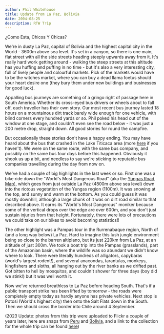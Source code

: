 ```yaml
---
author: Phil Whitehouse
title: Update from La Paz, Bolivia
date: 2004-08-25
description: RTW Trip
---
```


¿Como Esta, Chicos Y Chicas?

We're in dusty La Paz, capital of Bolivia and the highest capital city in the World - 3600m above sea level. It's set in a canyon, so there is one main, flat street with all the side streets heading steeply upwards away from it. It's really hard work getting around - walking the steep streets at this altitude has you huffing and puffing in no time - but it's also a very interesting city, full of lively people and colourful markets. Pick of the markets would have to be the witches market, where you can buy a dead llama foetus should your heart desire one (they bury them under new buildings and businesses for good luck).

Appalling bus journeys are something of a gringo right of passage here in South America. Whether its cross-eyed bus drivers or wheels about to fall off, each traveller has their own story. Our most recent bus journey lasted 18 hours on a mountainous dirt track barely wide enough for one vehicle, with blind corners every hundred yards or so. Phil poked his head out of the window at one stage, and couldn't even see the road below - it was just a 200 metre drop, straight down. All good stories for round the campfire.

But occasionally these stories don't have a happy ending. You may have heard about the bus that crashed in the Lake Titicaca area (more [here](http://news.bbc.co.uk/1/hi/world/americas/3557350.stm) if you haven't). We were on the same route, with the same bus company, and possibly on the same bus four days before this happened. Obviously it shook us up a bit, and needless to say we're sticking to reputable bus companies travelling during the day from now on.

We've had a couple of big highlights in the last week or so. First one was a bike ride down the "World's Most Dangerous Road" (aka the [Yungas Road](https://en.wikipedia.org/wiki/Yungas_Road), [Map](https://www.google.com.au/maps/dir/Yolosa,+Bolivia/La+Paz,+Bolivia/@-16.3421659,-68.0951611,11z/data=!3m1!4b1!4m14!4m13!1m5!1m1!1s0x915f72bdbf0e5983:0x70161e67626c358a!2m2!1d-67.7394668!2d-16.232895!1m5!1m1!1s0x915edf0a04f5a40f:0x57dbfc76b4458ab3!2m2!1d-68.1192936!2d-16.489689!3e0?entry=ttu)), which goes from just outside La Paz (4800m above sea level) down into the riotous vegetation of the Yungas region (1100m). It was snowing at the top, and sunny and warm at the bottom. As you could guess it was mostly downhill, although a large chunk of it was on dirt road similar to that described above. It earns its "World's Most Dangerous" moniker because some of the vertical drops over the edge are over 600m, and you don't just sustain injuries from that height. Fortunately, there were lots of precautions we could take on our bikes to avoid becoming statistics!!

The other highlight was a Pampas tour in the Rurrenabaque region, North of (and a long way below) La Paz. Hard to imagine this lush jungle environment being so close to the barren altiplano, but its just 220km from La Paz, at an altitude of just 300m. We took a boat trip into the Pampas (grasslands), part of the Amazonian basin, where the wildlife was so abundant we didn't know where to look. There were literally hundreds of alligators, capybaras (world's largest rodent!), and several anacondas, tarantulas, monkeys, kingfishers and sloths, all hanging out by the river banks as we drifted past. Got bitten to hell by mosquitos, and couldn't shower for three days (boy did we stink!) but it was well worth it.

Now we've returned breathless to La Paz before heading South. That's if a public transport strike has been lifted by tomorrow - the roads were completely empty today as hardly anyone has private vehicles. Next stop is Potosi (World's highest city) then onto the Salt Flats down in the South. Then we should cross the border into Chile around 4 September.

(2023 Update: photos from this trip were uploaded to Flickr a couple of years later, here are snaps from [Peru](https://www.flickr.com/photos/philliecasablanca/sets/72157603256698743/) and [Bolivia](https://www.flickr.com/photos/philliecasablanca/sets/72157603256954413/), and a link to the collection for the whole trip can be found [here](https://www.flickr.com/photos/philliecasablanca/collections/72157603189229392/))
